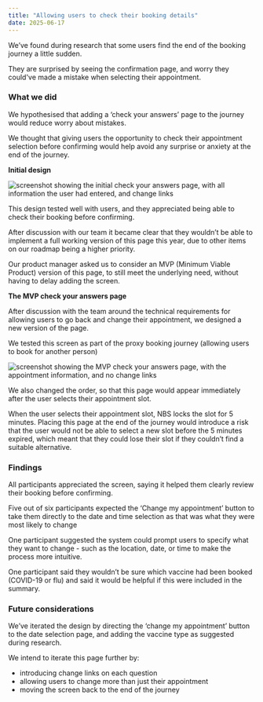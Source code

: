 ```yaml
---
title: "Allowing users to check their booking details"
date: 2025-06-17
---
```


We’ve found during research that some users find the end of the booking journey a little sudden. 

They are surprised by seeing the confirmation page, and worry they could've made a mistake when selecting their appointment. 

### What we did 

We hypothesised that adding a ‘check your answers’ page to the journey would reduce worry about mistakes. 

We thought that giving users the opportunity to check their appointment selection before confirming would help avoid any surprise or anxiety at the end of the journey. 

**Initial design** 

![screenshot showing the initial check your answers page, with all information the user had entered, and change links](cya-initial.png) 

This design tested well with users, and they appreciated being able to check their booking before confirming. 

After discussion with our team it became clear that they wouldn’t be able to implement a full working version of this page this year, due to other items on our roadmap being a higher priority. 

Our product manager asked us to consider an MVP (Minimum Viable Product) version of this page, to still meet the underlying need, without having to delay adding the screen. 

**The MVP check your answers page** 

After discussion with the team around the technical requirements for allowing users to go back and change their appointment, we designed a new version of the page. 

We tested this screen as part of the proxy booking journey (allowing users to book for another person) 

![screenshot showing the MVP check your answers page, with the appointment information, and no change links](mvp-cya.png) 

We also changed the order, so that this page would appear immediately after the user selects their appointment slot.   

When the user selects their appointment slot, NBS locks the slot for 5 minutes.  Placing this page at the end of the journey would introduce a risk that the user would not be able to select a new slot before the 5 minutes expired, which meant that they could lose their slot if they couldn’t find a suitable alternative. 

 

### Findings 

All participants appreciated the screen, saying it helped them clearly review their booking before confirming.  

Five out of six participants expected the ‘Change my appointment’ button to take them directly to the date and time selection as that was what they were most likely to change 

One participant suggested the system could prompt users to specify what they want to change - such as the location, date, or time to make the process more intuitive. 

One participant said they wouldn’t be sure which vaccine had been booked (COVID-19 or flu) and said it would be helpful if this were included in the summary. 

 

### Future considerations 

We’ve iterated the design by directing the ‘change my appointment’ button to the date selection page, and adding the vaccine type as suggested during research. 

We intend to iterate this page further by:  

- introducing change links on each question 
- allowing users to change more than just their appointment
- moving the screen back to the end of the journey 

